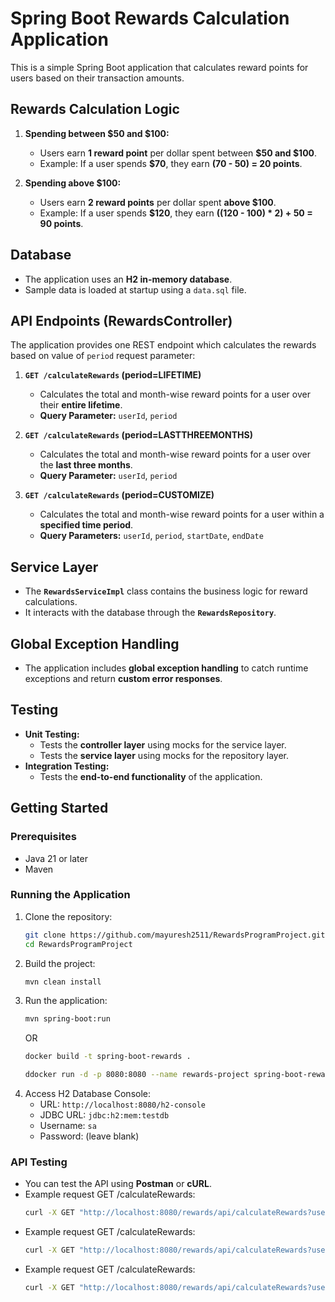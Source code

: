 # Spring Boot Rewards Calculation Application

This is a simple Spring Boot application that calculates reward points for users based on their transaction amounts.

## Rewards Calculation Logic

1. **Spending between $50 and $100:**
   - Users earn **1 reward point** per dollar spent between **$50 and $100**.
   - Example: If a user spends **$70**, they earn **(70 - 50) = 20 points**.

2. **Spending above $100:**
   - Users earn **2 reward points** per dollar spent **above $100**.
   - Example: If a user spends **$120**, they earn **((120 - 100) * 2) + 50 = 90 points**.

## Database
- The application uses an **H2 in-memory database**.
- Sample data is loaded at startup using a `data.sql` file.

## API Endpoints (RewardsController)
The application provides one REST endpoint which calculates the rewards based on value of `period` request parameter:

1. **`GET /calculateRewards` (period=LIFETIME)**
   - Calculates the total and month-wise reward points for a user over their **entire lifetime**.
   - **Query Parameter:** `userId`, `period`

2. **`GET /calculateRewards` (period=LASTTHREEMONTHS)**
   - Calculates the total and month-wise reward points for a user over the **last three months**.
   - **Query Parameter:** `userId`, `period`

3. **`GET /calculateRewards` (period=CUSTOMIZE)**
   - Calculates the total and month-wise reward points for a user within a **specified time period**.
   - **Query Parameters:** `userId`, `period`, `startDate`, `endDate`

## Service Layer
- The **`RewardsServiceImpl`** class contains the business logic for reward calculations.
- It interacts with the database through the **`RewardsRepository`**.

## Global Exception Handling
- The application includes **global exception handling** to catch runtime exceptions and return **custom error responses**.

## Testing
- **Unit Testing:**
    - Tests the **controller layer** using mocks for the service layer.
    - Tests the **service layer** using mocks for the repository layer.
- **Integration Testing:**
  - Tests the **end-to-end functionality** of the application.

## Getting Started
### Prerequisites
- Java 21 or later
- Maven

### Running the Application
1. Clone the repository:
   ```sh
   git clone https://github.com/mayuresh2511/RewardsProgramProject.git
   cd RewardsProgramProject
   ```
2. Build the project:
   ```sh
   mvn clean install
   ```
3. Run the application:
   ```sh
   mvn spring-boot:run
   ```
   OR
   ```sh
   docker build -t spring-boot-rewards .
   ```
   ```sh
   ddocker run -d -p 8080:8080 --name rewards-project spring-boot-rewards
   ```
4. Access H2 Database Console:
   - URL: `http://localhost:8080/h2-console`
   - JDBC URL: `jdbc:h2:mem:testdb`
   - Username: `sa`
   - Password: (leave blank)

### API Testing
- You can test the API using **Postman** or **cURL**.
- Example request GET /calculateRewards:
   ```sh
   curl -X GET "http://localhost:8080/rewards/api/calculateRewards?userId=Mayuresh&period=LIFETIME"
   ```
- Example request GET /calculateRewards:
   ```sh
   curl -X GET "http://localhost:8080/rewards/api/calculateRewards?userId=Mayuresh&period=LASTTHREEMONTHS"
   ```
- Example request GET /calculateRewards:
   ```sh
   curl -X GET "http://localhost:8080/rewards/api/calculateRewards?userId=Mayuresh&period=CUSTOMIZE&startDate=2025-01-01&endDate=2025-02-28"
   ```